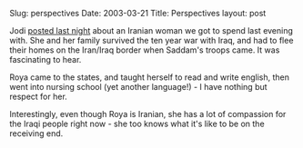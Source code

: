 Slug: perspectives
Date: 2003-03-21
Title: Perspectives
layout: post

Jodi <a href="http://speakshermind.redmonk.net/index/2003/03/20#item148">posted last night</a> about an Iranian woman we got to spend last evening with. She and her family survived the ten year war with Iraq, and had to flee their homes on the Iran/Iraq border when Saddam&#39;s troops came. It was fascinating to hear.

Roya came to the states, and taught herself to read and write english, then went into nursing school (yet another language!) - I have nothing but respect for her.

Interestingly, even though Roya is Iranian, she has a lot of compassion for the Iraqi people right now - she too knows what it&#39;s like to be on the receiving end.
